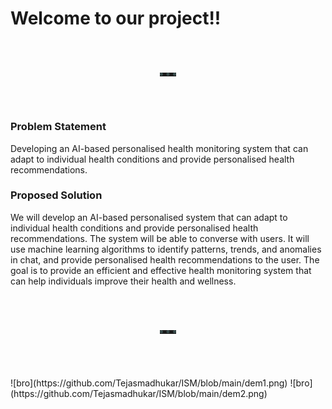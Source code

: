 <h1>Welcome to our project!!</h1>
<hr>
<h3>Problem Statement</h3>
<p>Developing an AI-based personalised health monitoring system that can adapt to individual health conditions and provide personalised health recommendations.</p?
<hr>
<h3>Proposed Solution</h3>
<p>We will develop an AI-based personalised system that can adapt to individual health conditions and provide personalised health recommendations. The system will be able to converse with users. It will use machine learning algorithms to identify patterns, trends, and anomalies in chat, and provide personalised health recommendations to the user. The goal is to provide an efficient and effective health monitoring system that can help individuals improve their health and wellness.</p>
<hr>
![bro](https://github.com/Tejasmadhukar/ISM/blob/main/dem1.png)
![bro](https://github.com/Tejasmadhukar/ISM/blob/main/dem2.png)

<foreignObject width="100%" height="100%">
        <div xmlns="http://www.w3.org/1999/xhtml">
            <style>
            hr{
                border: none;
                border-top: dotted;
                border-color: #384b4b;
                border-width: 5px;
                width: 5%;
                margin: 70px auto 70px auto; 
            }
            </style>
        </div>
    </foreignObject>

